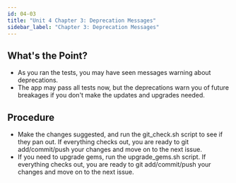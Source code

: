 ```yaml
---
id: 04-03
title: "Unit 4 Chapter 3: Deprecation Messages"
sidebar_label: "Chapter 3: Deprecation Messages"
---
```


## What's the Point?
* As you ran the tests, you may have seen messages warning about deprecations.
* The app may pass all tests now, but the deprecations warn you of future breakages if you don't make the updates and upgrades needed.

## Procedure
* Make the changes suggested, and run the git_check.sh script to see if they pan out.  If everything checks out, you are ready to git add/commit/push your changes and move on to the next issue.
* If you need to upgrade gems, run the upgrade_gems.sh script.  If everything checks out, you are ready to git add/commit/push your changes and move on to the next issue.
